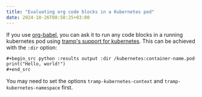 ```yaml
---
title: "Evaluating org code blocks in a Kubernetes pod"
date: 2024-10-26T08:58:25+03:00
---
```


If you use [org-babel](https://orgmode.org/worg/org-contrib/babel/), you can ask it to run any code blocks in a running kubernetes pod using [tramp's support for kubernetes](https://www.gnu.org/software/tramp/#index-method-kubernetes). This can be achieved with the `:dir` option:


```orgmode
#+begin_src python :results output :dir /kubernetes:container-name.pod-name:/path/to/dir/
print("Hello, world!")
#+end_src
```

You may need to set the options `tramp-kubernetes-context` and `tramp-kubernetes-namespace` first.
